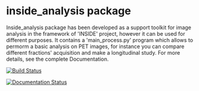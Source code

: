 # inside_analysis package

Inside_analysis package has been developed as a support toolkit for image analysis in the framework
of 'INSIDE' project, however it can be used for different purposes.
It contains a 'main_process.py' program which allows to permorm a basic analysis on PET images, 
for instance you can compare different fractions' acquisition and make a longitudinal study.
For more details, see the complete Documentation.


[![Build Status](https://travis-ci.org/Gretadelnista/inside_package.svg?branch=master)](https://travis-ci.org/Gretadelnista/inside_package)

[![Documentation Status](https://readthedocs.org/projects/inside-package/badge/?version=latest)](https://inside-package.readthedocs.io/en/latest/?badge=latest)
